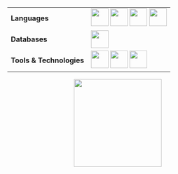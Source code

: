 <table>
  <tr>
    <td><strong>Languages</strong></td>
    <td>
      <img height="40" src="https://img.shields.io/badge/-Python-0c1017?style=for-the-badge&logo=python">
      <img height="40" src="https://img.shields.io/badge/-Bash-0c1017?style=for-the-badge&logo=gnubash">
      <img height="40" src="https://img.shields.io/badge/-JavaScript-0c1017?style=for-the-badge&logo=javascript">
      <img height="40" src="https://img.shields.io/badge/-TypeScript-0c1017?style=for-the-badge&logo=typescript">
    </td>
  </tr>
  <tr>
    <td><strong>Databases</strong></td>
    <td>
      <img height="40" src="https://img.shields.io/badge/-MySQL-151a22?style=for-the-badge&logo=mysql">
    </td>
  </tr>
  <tr>
    <td><strong>Tools & Technologies</strong></td>
    <td>
      <img height="40" src="https://img.shields.io/badge/-Docker-0c1017?style=for-the-badge&logo=docker">
      <img height="40" src="https://img.shields.io/badge/-Linux-0c1017?style=for-the-badge&logo=linux">
      <img height="40" src="https://img.shields.io/badge/-Git-0c1017?style=for-the-badge&logo=git">
    </td>
  </tr>
</table>

<div align="center">
<p>
<a href="https://github.com/TheSilver1023">
  <img height="200em" src="https://github-readme-stats.vercel.app/api?username=TheSilver1023&hide_border=true&show_icons=true&title_color=E11111&icon_color=FF5733&text_color=FFFFFF&bg_color=0c1017"
</a>
</p>
</div>
